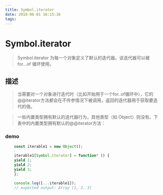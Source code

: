 ```yaml
---
title: Symbol.iterator
date: 2018-06-01 16:15:16
tags:
---
```


# Symbol.iterator

> Symbol.iterator 为每一个对象定义了默认的迭代器。该迭代器可以被 for...of 循环使用。

## 描述
> 当需要对一个对象进行迭代时（比如开始用于一个for..of循环中），它的@@iterator方法都会在不传参情况下被调用，返回的迭代器用于获取要迭代的值。

> 一些内置类型拥有默认的迭代器行为，其他类型（如 Object）则没有。下表中的内置类型拥有默认的@@iterator方法：

### demo

```js
    const iterable1 = new Object();

    iterable1[Symbol.iterator] = function* () {
    yield 1;
    yield 2;
    yield 3;
    };

    console.log([...iterable1]);
    // expected output: Array [1, 2, 3]
```